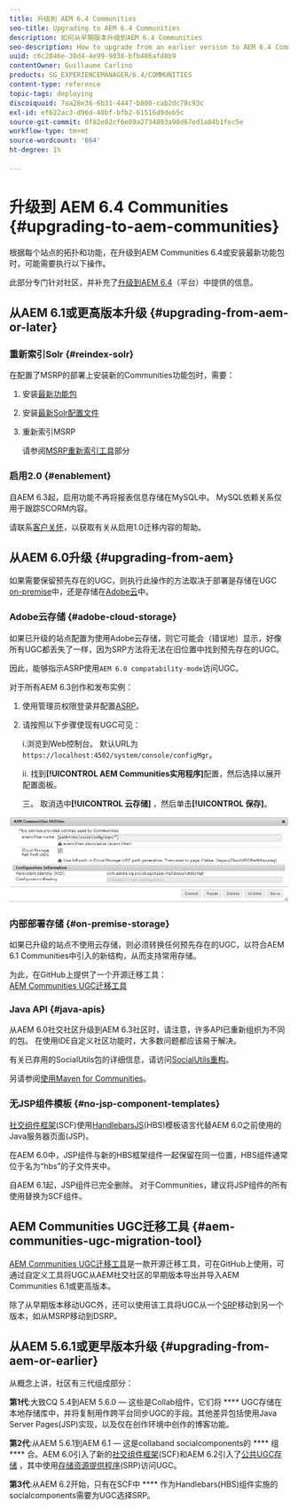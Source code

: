 ```yaml
---
title: 升级到 AEM 6.4 Communities
seo-title: Upgrading to AEM 6.4 Communities
description: 如何从早期版本升级到AEM 6.4 Communities
seo-description: How to upgrade from an earlier version to AEM 6.4 Communities
uuid: c6c2846e-38d4-4e99-9038-bfb486afd8b9
contentOwner: Guillaume Carlino
products: SG_EXPERIENCEMANAGER/6.4/COMMUNITIES
content-type: reference
topic-tags: deploying
discoiquuid: 7aa28e36-6b31-4447-b800-cab2dc78c93c
exl-id: ef622ac3-d96d-48bf-bfb2-61516d9deb5c
source-git-commit: 0f82e82cf6e09a2734893a98d67ed1a84b1fec5e
workflow-type: tm+mt
source-wordcount: '664'
ht-degree: 1%

---
```


# 升级到 AEM 6.4 Communities {#upgrading-to-aem-communities}

根据每个站点的拓扑和功能，在升级到AEM Communities 6.4或安装最新功能包时，可能需要执行以下操作。

此部分专门针对社区，并补充了[升级到AEM 6.4](../../help/sites-deploying/upgrade.md)（平台）中提供的信息。

## 从AEM 6.1或更高版本升级 {#upgrading-from-aem-or-later}

### 重新索引Solr {#reindex-solr}

在配置了MSRP的部署上安装新的Communities功能包时，需要：

1. 安装[最新功能包](deploy-communities.md#latestfeaturepack)
2. 安装[最新Solr配置文件](msrp.md#upgrading)
3. 重新索引MSRP

   请参阅[MSRP重新索引工具](msrp.md#msrp-reindex-tool)部分

### 启用2.0 {#enablement}

自AEM 6.3起，启用功能不再将报表信息存储在MySQL中。 MySQL依赖关系仅用于跟踪SCORM内容。

请联系[客户关怀](https://helpx.adobe.com/cn/marketing-cloud/contact-support.html)，以获取有关从启用1.0迁移内容的帮助。

## 从AEM 6.0升级 {#upgrading-from-aem}

如果需要保留预先存在的UGC，则执行此操作的方法取决于部署是存储在UGC [on-premise](#on-premise-storage)中，还是存储在[Adobe云](#adobe-cloud-storage)中。

### Adobe云存储 {#adobe-cloud-storage}

如果已升级的站点配置为使用Adobe云存储，则它可能会（错误地）显示，好像所有UGC都丢失了一样，因为SRP方法将无法在旧位置中找到预先存在的UGC。

因此，能够指示ASRP使用`AEM 6.0 compatability-mode`访问UGC。

对于所有AEM 6.3创作和发布实例：

1. 使用管理员权限登录并配置[ASRP](asrp.md)。
1. 请按照以下步骤使现有UGC可见：

   i.浏览到Web控制台。 默认URL为
   `https://localhost:4502/system/console/configMgr`。

   ii. 找到&#x200B;**[!UICONTROL AEM Communities实用程序]**&#x200B;配置，然后选择以展开配置面板。

   三。 取消选中&#x200B;**[!UICONTROL 云存储]** ，然后单击&#x200B;**[!UICONTROL 保存]**。

![chlimage_1-126](assets/chlimage_1-126.png)

### 内部部署存储 {#on-premise-storage}

如果已升级的站点不使用云存储，则必须转换任何预先存在的UGC，以符合AEM 6.1 Communities中引入的新结构，从而支持常用存储。

为此，在GitHub上提供了一个开源迁移工具：\
[AEM Communities UGC迁移工具](https://github.com/Adobe-Marketing-Cloud/communities-ugc-migration)

### Java API {#java-apis}

从AEM 6.0社交社区升级到AEM 6.3社区时，请注意，许多API已重新组织为不同的包。 在使用IDE自定义社区功能时，大多数问题都应该易于解决。

有关已弃用的SocialUtils包的详细信息，请访问[SocialUtils重构](socialutils.md)。

另请参阅[使用Maven for Communities](maven.md)。

### 无JSP组件模板 {#no-jsp-component-templates}

[社交组件框架](scf.md)(SCF)使用[HandlebarsJS](https://handlebarsjs.com/)(HBS)模板语言代替AEM 6.0之前使用的Java服务器页面(JSP)。

在AEM 6.0中，JSP组件与新的HBS框架组件一起保留在同一位置，HBS组件通常位于名为“hbs”的子文件夹中。

自AEM 6.1起，JSP组件已完全删除。 对于Communities，建议将JSP组件的所有使用替换为SCF组件。

## AEM Communities UGC迁移工具 {#aem-communities-ugc-migration-tool}

[AEM Communities UGC迁移工具](https://github.com/Adobe-Marketing-Cloud/communities-ugc-migration)是一款开源迁移工具，可在GitHub上使用，可通过自定义工具将UGC从AEM社交社区的早期版本导出并导入AEM Communities 6.1或更高版本。

除了从早期版本移动UGC外，还可以使用该工具将UGC从一个[SRP](working-with-srp.md)移动到另一个版本，如从MSRP移动到DSRP。

## 从AEM 5.6.1或更早版本升级 {#upgrading-from-aem-or-earlier}

从概念上讲，社区有三代组成部分：

**第1代**:大致CQ 5.4到AEM 5.6.0 — 这些是Collab组件，它们将 **** UGC存储在本地存储库中，并将复制用作跨平台同步UGC的手段。其他差异包括使用Java Server Pages(JSP)实现，以及仅在创作环境中创作的博客功能。

**第2代**:从AEM 5.6.1到AEM 6.1 — 这是collaband socialcomponents的 **** 组 **** 合。AEM 6.0引入了新的[社交组件框架](scf.md)(SCF)和AEM 6.2引入了[公共UGC存储](working-with-srp.md) ，其中使用[存储资源提供程序](srp.md)(SRP)访问UGC。

**第3代**:从AEM 6.2开始，只有在SCF中 **** 作为Handlebars(HBS)组件实施的socialcomponents需要为UGC选择SRP。
